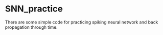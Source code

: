 # SNN_practice

There are some simple code for practicing spiking neural network and back propagation through time.
